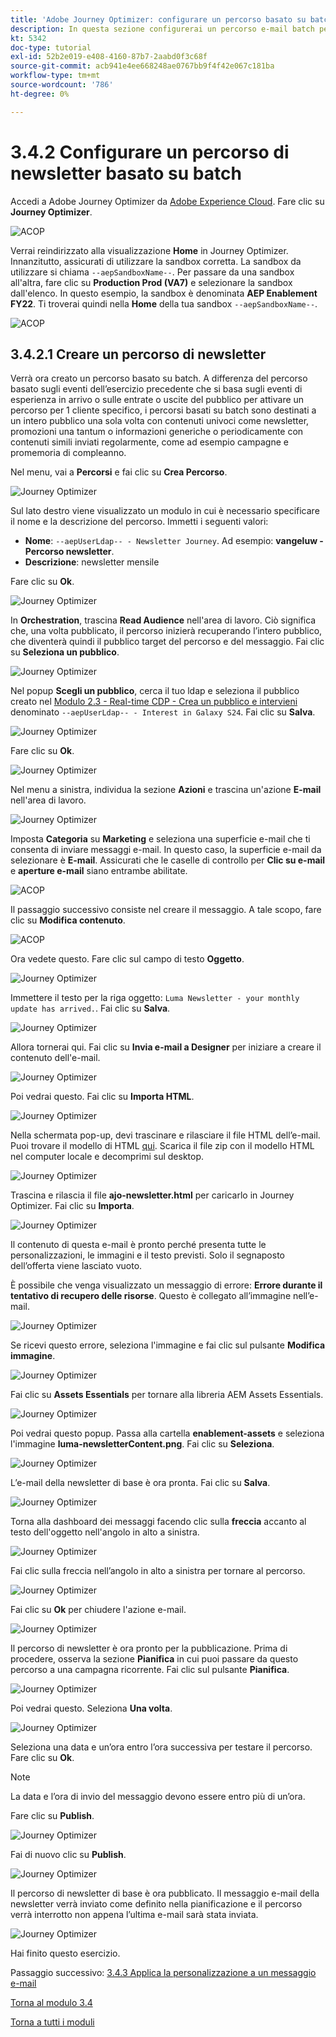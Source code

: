 ```yaml
---
title: 'Adobe Journey Optimizer: configurare un percorso basato su batch'
description: In questa sezione configurerai un percorso e-mail batch per inviare una newsletter
kt: 5342
doc-type: tutorial
exl-id: 52b2e019-e408-4160-87b7-2aabd0f3c68f
source-git-commit: acb941e4ee668248ae0767bb9f4f42e067c181ba
workflow-type: tm+mt
source-wordcount: '786'
ht-degree: 0%

---
```


# 3.4.2 Configurare un percorso di newsletter basato su batch

Accedi a Adobe Journey Optimizer da [Adobe Experience Cloud](https://experience.adobe.com). Fare clic su **Journey Optimizer**.

![ACOP](./../../../modules/ajo-b2c/module3.2/images/acophome.png)

Verrai reindirizzato alla visualizzazione **Home** in Journey Optimizer. Innanzitutto, assicurati di utilizzare la sandbox corretta. La sandbox da utilizzare si chiama `--aepSandboxName--`. Per passare da una sandbox all&#39;altra, fare clic su **Production Prod (VA7)** e selezionare la sandbox dall&#39;elenco. In questo esempio, la sandbox è denominata **AEP Enablement FY22**. Ti troverai quindi nella **Home** della tua sandbox `--aepSandboxName--`.

![ACOP](./../../../modules/ajo-b2c/module3.2/images/acoptriglp.png)

## 3.4.2.1 Creare un percorso di newsletter

Verrà ora creato un percorso basato su batch. A differenza del percorso basato sugli eventi dell’esercizio precedente che si basa sugli eventi di esperienza in arrivo o sulle entrate o uscite del pubblico per attivare un percorso per 1 cliente specifico, i percorsi basati su batch sono destinati a un intero pubblico una sola volta con contenuti univoci come newsletter, promozioni una tantum o informazioni generiche o periodicamente con contenuti simili inviati regolarmente, come ad esempio campagne e promemoria di compleanno.

Nel menu, vai a **Percorsi** e fai clic su **Crea Percorso**.

![Journey Optimizer](./images/oc43.png)

Sul lato destro viene visualizzato un modulo in cui è necessario specificare il nome e la descrizione del percorso. Immetti i seguenti valori:

- **Nome**: `--aepUserLdap-- - Newsletter Journey`. Ad esempio: **vangeluw - Percorso newsletter**.
- **Descrizione**: newsletter mensile

Fare clic su **Ok**.

![Journey Optimizer](./images/batchj2.png)

In **Orchestration**, trascina **Read Audience** nell&#39;area di lavoro. Ciò significa che, una volta pubblicato, il percorso inizierà recuperando l’intero pubblico, che diventerà quindi il pubblico target del percorso e del messaggio. Fai clic su **Seleziona un pubblico**.

![Journey Optimizer](./images/batchj3.png)

Nel popup **Scegli un pubblico**, cerca il tuo ldap e seleziona il pubblico creato nel [Modulo 2.3 - Real-time CDP - Crea un pubblico e intervieni](./../../../modules/rtcdp-b2c/module2.3/real-time-cdp-build-a-segment-take-action.md) denominato `--aepUserLdap-- - Interest in Galaxy S24`. Fai clic su **Salva**.

![Journey Optimizer](./images/batchj5.png)

Fare clic su **Ok**.

![Journey Optimizer](./images/batchj6.png)

Nel menu a sinistra, individua la sezione **Azioni** e trascina un&#39;azione **E-mail** nell&#39;area di lavoro.

![Journey Optimizer](./images/batchj7.png)

Imposta **Categoria** su **Marketing** e seleziona una superficie e-mail che ti consenta di inviare messaggi e-mail. In questo caso, la superficie e-mail da selezionare è **E-mail**. Assicurati che le caselle di controllo per **Clic su e-mail** e **aperture e-mail** siano entrambe abilitate.

![ACOP](./images/journeyactions1eee.png)

Il passaggio successivo consiste nel creare il messaggio. A tale scopo, fare clic su **Modifica contenuto**.

![ACOP](./images/journeyactions2.png)

Ora vedete questo. Fare clic sul campo di testo **Oggetto**.

![Journey Optimizer](./images/batch4.png)

Immettere il testo per la riga oggetto: `Luma Newsletter - your monthly update has arrived.`. Fai clic su **Salva**.

![Journey Optimizer](./images/batch5.png)

Allora tornerai qui. Fai clic su **Invia e-mail a Designer** per iniziare a creare il contenuto dell&#39;e-mail.

![Journey Optimizer](./images/batch6.png)

Poi vedrai questo. Fai clic su **Importa HTML**.

![Journey Optimizer](./images/batch7.png)

Nella schermata pop-up, devi trascinare e rilasciare il file HTML dell’e-mail. Puoi trovare il modello di HTML [qui](./../../../assets/html/ajo-newsletter.html.zip). Scarica il file zip con il modello HTML nel computer locale e decomprimi sul desktop.

![Journey Optimizer](./images/html1.png)

Trascina e rilascia il file **ajo-newsletter.html** per caricarlo in Journey Optimizer. Fai clic su **Importa**.

![Journey Optimizer](./images/batch8.png)

Il contenuto di questa e-mail è pronto perché presenta tutte le personalizzazioni, le immagini e il testo previsti. Solo il segnaposto dell’offerta viene lasciato vuoto.

È possibile che venga visualizzato un messaggio di errore: **Errore durante il tentativo di recupero delle risorse**. Questo è collegato all’immagine nell’e-mail.

![Journey Optimizer](./images/errorfetch.png)

Se ricevi questo errore, seleziona l&#39;immagine e fai clic sul pulsante **Modifica immagine**.

![Journey Optimizer](./images/errorfetch1.png)

Fai clic su **Assets Essentials** per tornare alla libreria AEM Assets Essentials.

![Journey Optimizer](./images/errorfetch2.png)

Poi vedrai questo popup. Passa alla cartella **enablement-assets** e seleziona l&#39;immagine **luma-newsletterContent.png**. Fai clic su **Seleziona**.

![Journey Optimizer](./images/errorfetch3.png)

L’e-mail della newsletter di base è ora pronta. Fai clic su **Salva**.

![Journey Optimizer](./images/ready.png)

Torna alla dashboard dei messaggi facendo clic sulla **freccia** accanto al testo dell&#39;oggetto nell&#39;angolo in alto a sinistra.

![Journey Optimizer](./images/batch9.png)

Fai clic sulla freccia nell’angolo in alto a sinistra per tornare al percorso.

![Journey Optimizer](./images/oc79aeee.png)

Fai clic su **Ok** per chiudere l&#39;azione e-mail.

![Journey Optimizer](./images/oc79beee.png)

Il percorso di newsletter è ora pronto per la pubblicazione. Prima di procedere, osserva la sezione **Pianifica** in cui puoi passare da questo percorso a una campagna ricorrente. Fai clic sul pulsante **Pianifica**.

![Journey Optimizer](./images/batchj12.png)

Poi vedrai questo. Seleziona **Una volta**.

![Journey Optimizer](./images/sch1.png)

Seleziona una data e un’ora entro l’ora successiva per testare il percorso. Fare clic su **Ok**.

>[!NOTE]
>
>La data e l’ora di invio del messaggio devono essere entro più di un’ora.

Fare clic su **Publish**.

![Journey Optimizer](./images/batchj13.png)

Fai di nuovo clic su **Publish**.

![Journey Optimizer](./images/batchj14.png)

Il percorso di newsletter di base è ora pubblicato. Il messaggio e-mail della newsletter verrà inviato come definito nella pianificazione e il percorso verrà interrotto non appena l’ultima e-mail sarà stata inviata.

![Journey Optimizer](./images/batchj14eee.png)

Hai finito questo esercizio.

Passaggio successivo: [3.4.3 Applica la personalizzazione a un messaggio e-mail](./ex3.md)

[Torna al modulo 3.4](./journeyoptimizer.md)

[Torna a tutti i moduli](../../../overview.md)
